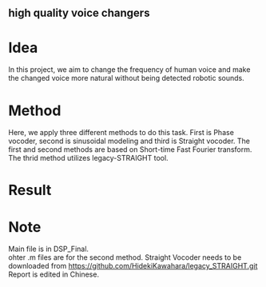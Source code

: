 ## high quality voice changers

# Idea
In this project, we aim to change the frequency of human voice and make the changed voice more natural without being detected robotic sounds.

# Method
Here, we apply three different methods to do this task. First is Phase vocoder, second is sinusoidal modeling and third is Straight vocoder. 
The first and second methods are based on Short-time Fast Fourier transform.
The thrid method utilizes legacy-STRAIGHT tool.

# Result

# Note
Main file is in DSP_Final. \
ohter .m files are for the second method.
Straight Vocoder needs to be downloaded from https://github.com/HidekiKawahara/legacy_STRAIGHT.git
Report is edited in Chinese.
